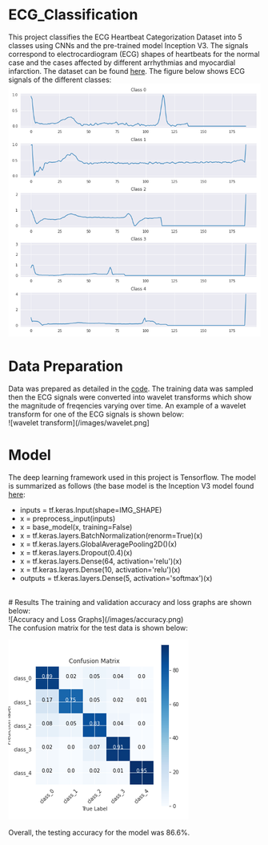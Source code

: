 # ECG_Classification
This project classifies the ECG Heartbeat Categorization Dataset into 5 classes using CNNs and the pre-trained model Inception V3. The signals correspond to electrocardiogram (ECG) shapes of heartbeats for the normal case and the cases affected by different arrhythmias and myocardial infarction. The dataset can be found [here](https://www.kaggle.com/datasets/shayanfazeli/heartbeat). The figure below shows ECG signals of the different classes: <br />
![5 classes](/images/classes.png)
<br />

# Data Preparation
Data was prepared as detailed in the [code](https://github.com/kelvinsima2/ECG_Classification/blob/main/ECG_Classification.ipynb). The training data was sampled then
the ECG signals were converted into wavelet transforms which show the magnitude of freqencies varying over time. An example of a wavelet transform for one of the ECG signals is shown below: <br />
![wavelet transform](/images/wavelet.png]
<br />

# Model
The deep learning framework used in this project is Tensorflow. The model is summarized as follows (the base model is the Inception V3 model found [here](https://keras.io/api/applications/inceptionv3/): 
*  inputs = tf.keras.Input(shape=IMG_SHAPE)
*  x = preprocess_input(inputs)
*  x = base_model(x, training=False)
*  x = tf.keras.layers.BatchNormalization(renorm=True)(x)
*  x = tf.keras.layers.GlobalAveragePooling2D()(x)
*  x = tf.keras.layers.Dropout(0.4)(x)
*  x = tf.keras.layers.Dense(64, activation='relu')(x)
*  x = tf.keras.layers.Dense(10, activation='relu')(x)
*  outputs = tf.keras.layers.Dense(5, activation='softmax')(x)

<br />
# Results
The training and validation accuracy and loss graphs are shown below: <br />
![Accuracy and Loss Graphs](/images/accuracy.png)

<br />
The confusion matrix for the test data is shown below: <br />

![confusion matrix](/images/cmatrix.png)
<br />

Overall, the testing accuracy for the model was 86.6%.

